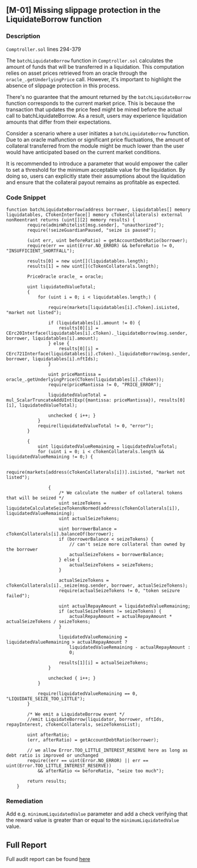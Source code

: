 ## [M-01] Missing slippage protection in the LiquidateBorrow function

### Description

`Comptroller.sol` lines 294-379

The `batchLiquidateBorrow` function in `Comptroller.sol` calculates the amount of funds that will be transferred in a liquidation. This computation relies on asset prices retrieved from an oracle through the `oracle_.getUnderlyingPrice` call. However, it's important to highlight the absence of slippage protection in this process.

There's no guarantee that the amount returned by the `batchLiquidateBorrow` function corresponds to the current market price. This is because the transaction that updates the price feed might be mined before the actual call to batchLiquidateBorrow. As a result, users may experience liquidation amounts that differ from their expectations.

Consider a scenario where a user initiates a `batchLiquidateBorrow` function. Due to an oracle malfunction or significant price fluctuations, the amount of collateral transferred from the module might be much lower than the user would have anticipated based on the current market conditions.

It is recommended to introduce a parameter that would empower the caller to set a threshold for the minimum acceptable value for the liquidation. By doing so, users can explicitly state their assumptions about the liquidation and ensure that the collateral payout remains as profitable as expected.

### Code Snippet

```solidity
function batchLiquidateBorrow(address borrower, Liquidatables[] memory liquidatables, CTokenInterface[] memory cTokenCollaterals) external nonReentrant returns (uint[][2] memory results) {
        require(adminWhitelist[msg.sender], "unauthorized");
        require(!seizeGuardianPaused, "seize is paused");

        (uint err, uint beforeRatio) = getAccountDebtRatio(borrower);
        require(err == uint(Error.NO_ERROR) && beforeRatio != 0, "INSUFFICIENT_SHORTFALL");

        results[0] = new uint[](liquidatables.length);
        results[1] = new uint[](cTokenCollaterals.length);

        PriceOracle oracle_ = oracle; 

        uint liquidatedValueTotal;
        {
            for (uint i = 0; i < liquidatables.length;) {

                require(markets[liquidatables[i].cToken].isListed, "market not listed");

                if (liquidatables[i].amount != 0) {
                    results[0][i] = CErc20Interface(liquidatables[i].cToken)._liquidateBorrow(msg.sender, borrower, liquidatables[i].amount);
                } else {
                    results[0][i] = CErc721Interface(liquidatables[i].cToken)._liquidateBorrow(msg.sender, borrower, liquidatables[i].nftIds);
                }

                uint priceMantissa = oracle_.getUnderlyingPrice(CToken(liquidatables[i].cToken));
                require(priceMantissa != 0, "PRICE_ERROR");

                liquidatedValueTotal = mul_ScalarTruncateAddUInt(Exp({mantissa: priceMantissa}), results[0][i], liquidatedValueTotal);

                unchecked { i++; }
            }
            require(liquidatedValueTotal != 0, "error");
        }

        {
            uint liquidatedValueRemaining = liquidatedValueTotal;
            for (uint i = 0; i < cTokenCollaterals.length && liquidatedValueRemaining != 0;) {

                require(markets[address(cTokenCollaterals[i])].isListed, "market not listed");

                {
                    /* We calculate the number of collateral tokens that will be seized */
                    uint seizeTokens = liquidateCalculateSeizeTokensNormed(address(cTokenCollaterals[i]), liquidatedValueRemaining);
                    uint actualSeizeTokens;

                    uint borrowerBalance = cTokenCollaterals[i].balanceOf(borrower);
                    if (borrowerBalance < seizeTokens) {
                        // can't seize more collateral than owned by the borrower
                        actualSeizeTokens = borrowerBalance;
                    } else {
                        actualSeizeTokens = seizeTokens;
                    }

                    actualSeizeTokens = cTokenCollaterals[i]._seize(msg.sender, borrower, actualSeizeTokens);
                    require(actualSeizeTokens != 0, "token seizure failed");

                    uint actualRepayAmount = liquidatedValueRemaining;
                    if (actualSeizeTokens != seizeTokens) {
                        actualRepayAmount = actualRepayAmount * actualSeizeTokens / seizeTokens;
                    }

                    liquidatedValueRemaining = liquidatedValueRemaining > actualRepayAmount ?
                        liquidatedValueRemaining - actualRepayAmount :
                        0;

                    results[1][i] = actualSeizeTokens;
                }

                unchecked { i++; }
            }

            require(liquidatedValueRemaining == 0, "LIQUIDATE_SEIZE_TOO_LITTLE");
        }

        /* We emit a LiquidateBorrow event */
        //emit LiquidateBorrow(liquidator, borrower, nftIds, repayInterest, cTokenCollaterals, seizeTokensList);

        uint afterRatio;
        (err, afterRatio) = getAccountDebtRatio(borrower);
        
        // we allow Error.TOO_LITTLE_INTEREST_RESERVE here as long as debt ratio is improved or unchanged
        require((err == uint(Error.NO_ERROR) || err == uint(Error.TOO_LITTLE_INTEREST_RESERVE))
            && afterRatio <= beforeRatio, "seize too much");

        return results;
    }
```

### Remediation

Add e.g. `minimumLiquidatedValue` parameter and add a check verifying that the
reward value is greater than or equal to the `minimumLiquidatedValue` value.

## Full Report

Full audit report can be found [here](https://github.com/Hexens/Smart-Contract-Review-Public-Reports/blob/main/Fungify_Nov23_(Public).pdf)

